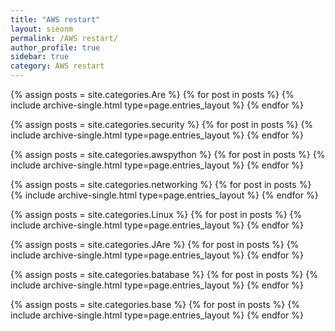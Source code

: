 ```yaml
---
title: "AWS restart"
layout: sieonm
permalink: /AWS restart/
author_profile: true
sidebar: true
category: AWS restart
---
```


{% assign posts = site.categories.Are %}
{% for post in posts %} {% include archive-single.html type=page.entries_layout %} {% endfor %}

{% assign posts = site.categories.security %}
{% for post in posts %} {% include archive-single.html type=page.entries_layout %} {% endfor %}


{% assign posts = site.categories.awspython %}
{% for post in posts %} {% include archive-single.html type=page.entries_layout %} {% endfor %}

{% assign posts = site.categories.networking %}
{% for post in posts %} {% include archive-single.html type=page.entries_layout %} {% endfor %}

{% assign posts = site.categories.Linux %}
{% for post in posts %} {% include archive-single.html type=page.entries_layout %} {% endfor %}

{% assign posts = site.categories.JAre %}
{% for post in posts %} {% include archive-single.html type=page.entries_layout %} {% endfor %}

{% assign posts = site.categories.batabase %}
{% for post in posts %} {% include archive-single.html type=page.entries_layout %} {% endfor %}

{% assign posts = site.categories.base %}
{% for post in posts %} {% include archive-single.html type=page.entries_layout %} {% endfor %}
